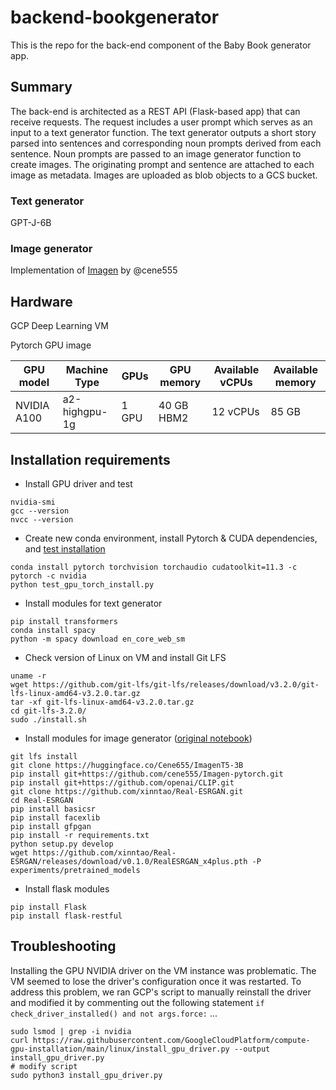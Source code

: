 # backend-bookgenerator
This is the repo for the back-end component of the Baby Book generator app.

## Summary
The back-end is architected as a REST API (Flask-based app) that can receive requests. The request includes a user prompt which serves as an input to a text generator function.  The text generator outputs a short story parsed into sentences and corresponding noun prompts derived from each sentence. Noun prompts are passed to an image generator function to create images. The originating prompt and sentence are attached to each image as metadata. Images are uploaded as blob objects to a GCS bucket.

### Text generator
GPT-J-6B


### Image generator

Implementation of [Imagen](https://imagen.research.google/) by @cene555


## Hardware 
GCP Deep Learning VM

Pytorch GPU image

| GPU model | Machine Type | GPUs | GPU memory | Available vCPUs | Available memory |
|---------- | ------------ | -----| ---------- | --------------- | ---------------- |
| NVIDIA A100| a2-highgpu-1g |	1 GPU	|40 GB HBM2|	12 vCPUs|	85 GB |


## Installation requirements
- Install GPU driver and test
```
nvidia-smi
gcc --version
nvcc --version
```
- Create new conda environment, install Pytorch & CUDA dependencies, and [test installation](https://stackoverflow.com/a/70946283)
```
conda install pytorch torchvision torchaudio cudatoolkit=11.3 -c pytorch -c nvidia
python test_gpu_torch_install.py 
```
- Install modules for text generator
```
pip install transformers
conda install spacy
python -m spacy download en_core_web_sm
```
-  Check version of Linux on VM and install Git LFS
```
uname -r
wget https://github.com/git-lfs/git-lfs/releases/download/v3.2.0/git-lfs-linux-amd64-v3.2.0.tar.gz
tar -xf git-lfs-linux-amd64-v3.2.0.tar.gz
cd git-lfs-3.2.0/
sudo ./install.sh
```
- Install modules for image generator ([original notebook](https://github.com/cene555/Imagen-pytorch/blob/main/notebooks/Imagen_pytorch_inference_new.ipynb))
```
git lfs install
git clone https://huggingface.co/Cene655/ImagenT5-3B
pip install git+https://github.com/cene555/Imagen-pytorch.git
pip install git+https://github.com/openai/CLIP.git
git clone https://github.com/xinntao/Real-ESRGAN.git
cd Real-ESRGAN
pip install basicsr
pip install facexlib
pip install gfpgan
pip install -r requirements.txt
python setup.py develop
wget https://github.com/xinntao/Real-ESRGAN/releases/download/v0.1.0/RealESRGAN_x4plus.pth -P experiments/pretrained_models
```
- Install flask modules
```
pip install Flask
pip install flask-restful
```
## Troubleshooting
Installing the GPU NVIDIA driver on the VM instance was problematic. The VM seemed to lose the driver's configuration once it was restarted. To address this problem, we ran GCP's script to manually reinstall the driver and modified it by commenting out the following statement `if check_driver_installed() and not args.force:` ...
```
sudo lsmod | grep -i nvidia
curl https://raw.githubusercontent.com/GoogleCloudPlatform/compute-gpu-installation/main/linux/install_gpu_driver.py --output install_gpu_driver.py
# modify script
sudo python3 install_gpu_driver.py
```


